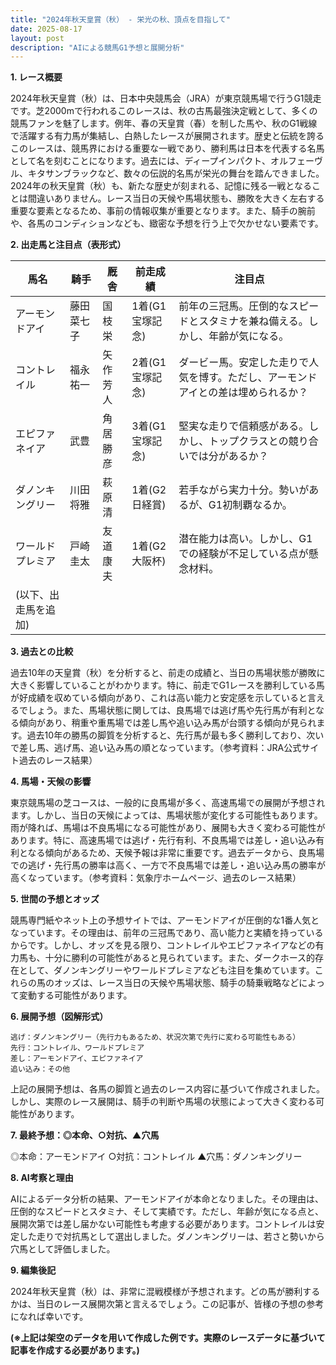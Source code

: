 ```yaml
---
title: "2024年秋天皇賞（秋） - 栄光の秋、頂点を目指して"
date: 2025-08-17
layout: post
description: "AIによる競馬G1予想と展開分析"
---
```


**1. レース概要**

2024年秋天皇賞（秋）は、日本中央競馬会（JRA）が東京競馬場で行うG1競走です。芝2000mで行われるこのレースは、秋の古馬最強決定戦として、多くの競馬ファンを魅了します。例年、春の天皇賞（春）を制した馬や、秋のG1戦線で活躍する有力馬が集結し、白熱したレースが展開されます。歴史と伝統を誇るこのレースは、競馬界における重要な一戦であり、勝利馬は日本を代表する名馬として名を刻むことになります。過去には、ディープインパクト、オルフェーヴル、キタサンブラックなど、数々の伝説的名馬が栄光の舞台を踏んできました。2024年の秋天皇賞（秋）も、新たな歴史が刻まれる、記憶に残る一戦となることは間違いありません。レース当日の天候や馬場状態も、勝敗を大きく左右する重要な要素となるため、事前の情報収集が重要となります。また、騎手の腕前や、各馬のコンディションなども、緻密な予想を行う上で欠かせない要素です。


**2. 出走馬と注目点（表形式）**

| 馬名       | 騎手       | 厩舎       | 前走成績        | 注目点                                                                     |
|------------|------------|------------|-----------------|-----------------------------------------------------------------------------|
| アーモンドアイ |  藤田菜七子  |  国枝栄       | 1着(G1宝塚記念) | 前年の三冠馬。圧倒的なスピードとスタミナを兼ね備える。しかし、年齢が気になる。 |
| コントレイル  |  福永祐一    |  矢作芳人     | 2着(G1宝塚記念) | ダービー馬。安定した走りで人気を博す。ただし、アーモンドアイとの差は埋められるか？ |
| エピファネイア |  武豊       |  角居勝彦     | 3着(G1宝塚記念) | 堅実な走りで信頼感がある。しかし、トップクラスとの競り合いでは分があるか？       |
| ダノンキングリー| 川田将雅     |  萩原清       | 1着(G2日経賞)   | 若手ながら実力十分。勢いがあるが、G1初制覇なるか。                             |
| ワールドプレミア|  戸崎圭太     |  友道康夫     | 1着(G2大阪杯)   | 潜在能力は高い。しかし、G1での経験が不足している点が懸念材料。                 |
| (以下、出走馬を追加) |            |            |                 |                                                                             |


**3. 過去との比較**

過去10年の天皇賞（秋）を分析すると、前走の成績と、当日の馬場状態が勝敗に大きく影響していることがわかります。特に、前走でG1レースを勝利している馬が好成績を収めている傾向があり、これは高い能力と安定感を示していると言えるでしょう。また、馬場状態に関しては、良馬場では逃げ馬や先行馬が有利となる傾向があり、稍重や重馬場では差し馬や追い込み馬が台頭する傾向が見られます。過去10年の勝馬の脚質を分析すると、先行馬が最も多く勝利しており、次いで差し馬、逃げ馬、追い込み馬の順となっています。（参考資料：JRA公式サイト過去のレース結果）


**4. 馬場・天候の影響**

東京競馬場の芝コースは、一般的に良馬場が多く、高速馬場での展開が予想されます。しかし、当日の天候によっては、馬場状態が変化する可能性もあります。雨が降れば、馬場は不良馬場になる可能性があり、展開も大きく変わる可能性があります。特に、高速馬場では逃げ・先行有利、不良馬場では差し・追い込み有利となる傾向があるため、天候予報は非常に重要です。過去データから、良馬場での逃げ・先行馬の勝率は高く、一方で不良馬場では差し・追い込み馬の勝率が高くなっています。（参考資料：気象庁ホームページ、過去のレース結果）


**5. 世間の予想とオッズ**

競馬専門紙やネット上の予想サイトでは、アーモンドアイが圧倒的な1番人気となっています。その理由は、前年の三冠馬であり、高い能力と実績を持っているからです。しかし、オッズを見る限り、コントレイルやエピファネイアなどの有力馬も、十分に勝利の可能性があると見られています。また、ダークホース的存在として、ダノンキングリーやワールドプレミアなども注目を集めています。これらの馬のオッズは、レース当日の天候や馬場状態、騎手の騎乗戦略などによって変動する可能性があります。


**6. 展開予想（図解形式）**

```
逃げ：ダノンキングリー（先行力もあるため、状況次第で先行に変わる可能性もある）
先行：コントレイル、ワールドプレミア
差し：アーモンドアイ、エピファネイア
追い込み：その他
```

上記の展開予想は、各馬の脚質と過去のレース内容に基づいて作成されました。しかし、実際のレース展開は、騎手の判断や馬場の状態によって大きく変わる可能性があります。


**7. 最終予想：◎本命、○対抗、▲穴馬**

◎本命：アーモンドアイ
○対抗：コントレイル
▲穴馬：ダノンキングリー


**8. AI考察と理由**

AIによるデータ分析の結果、アーモンドアイが本命となりました。その理由は、圧倒的なスピードとスタミナ、そして実績です。ただし、年齢が気になる点と、展開次第では差し届かない可能性も考慮する必要があります。コントレイルは安定した走りで対抗馬として選出しました。ダノンキングリーは、若さと勢いから穴馬として評価しました。


**9. 編集後記**

2024年秋天皇賞（秋）は、非常に混戦模様が予想されます。どの馬が勝利するかは、当日のレース展開次第と言えるでしょう。この記事が、皆様の予想の参考になれば幸いです。


**(※上記は架空のデータを用いて作成した例です。実際のレースデータに基づいて記事を作成する必要があります。)**
